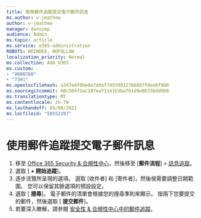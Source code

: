 ```yaml
---
title: 使用郵件追蹤提交電子郵件訊息
ms.author: v-jmathew
author: v-jmathew
manager: dansimp
audience: Admin
ms.topic: article
ms.service: o365-administration
ROBOTS: NOINDEX, NOFOLLOW
localization_priority: Normal
ms.collection: Adm_O365
ms.custom:
- "9000760"
- "7391"
ms.openlocfilehash: a3d7edf0be0e7ddaf749399327868d7fdea9f980
ms.sourcegitcommit: 60c504f3ac187eaf1141b3ba701d9e0633bdd968
ms.translationtype: MT
ms.contentlocale: zh-TW
ms.lasthandoff: 03/08/2021
ms.locfileid: "50552287"
---
```

# <a name="submit-an-email-message-using-message-trace"></a>使用郵件追蹤提交電子郵件訊息

1. 移至 [Office 365 Security & 合規性中心](https://go.microsoft.com/fwlink/p/?linkid=2077143)，然後移至 [**郵件流程**]  >  [訊息追蹤](https://go.microsoft.com/fwlink/?linkid=2101048)。
2. 選取 [ **+ 開始追蹤**]。
3. 逐步流覽所呈現的選項。 選取 [收件者] 和 [寄件者]，然後視需要調整日期範圍。 您可以保留其餘選項的預設設定。
4. 選取 [ **搜尋**]。 電子郵件的清單會根據您的搜尋準則來顯示。 按兩下您要提交的郵件，然後選取 [ **提交郵件**]。
5. 若要深入瞭解，請參閱 [安全性 & 合規性中心中的郵件追蹤](https://go.microsoft.com/fwlink/?linkid=2101557)。
